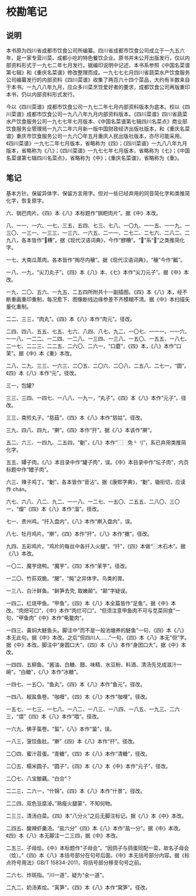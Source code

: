 # 校勘笔记

## 说明

本书原为四川省成都市饮食公司所编纂。四川省成都市饮食公司成立于一九五六年，是一家专营川菜、成都小吃的特色餐饮企业。原书并未公开出版发行，仅以内部资料形式于一九七二年七月发行。据编印说明中记述，本书系参照《中国名菜谱第七辑》和《重庆名菜谱》修改整理而成。一九七七七月四川省蔬菜水产饮食服务公司编纂发行的内部资料《四川菜谱》收集了两百六十四个菜品，大约有半数来自于本书。一九八八年九月，应众多川菜烹饪爱好者的要求，成都饮食公司再版重印本书，仍以内部资料形式发行。

今以《四川菜谱》成都市饮食公司一九七二年七月内部资料版本为底本。校以《四川菜谱》成都市饮食公司一九八八年九月内部资料版本。《四川菜谱》四川省蔬菜水产饮食服务公司一九七七年七月版本、《中国名菜谱第七辑四川名菜点》商业部饮食服务业管理局一九六二年六月新一版中国财政经济出版社版本，和《重庆名菜谱》重庆市饮食服务公司一九六〇年五月重庆人民出版社版本，亦尽可能采用。《四川菜谱》一九七二年七月版本，省略称为《四》；《四川菜谱》一九八八年九月版本，省略称为《八》；《四川菜谱》一九七七年七月版本，省略称为《七》；《中国名菜谱第七辑四川名菜点》，省略称为《中》；《重庆名菜谱》，省略称为《重》。

## 笔记

基本方针。保留异体字、保留方言用字。但对一些已经弃用的同音简化字和类推简化字，恢复原字。

六、锅巴肉片。《四》本《八》本标题作“锅粑肉片”。据《中》本改。

八、一一、一六、一七、三五、五四、七三、七八、一〇九、一一五、一一九、一三〇、一三一、一三三、一三六、一六五、二一一、二七二、二七六、二八二、二九八，各本皆作“𰪿糟”。据《现代汉语词典》，今作“醪糟”。“𰪿”系“𫃑”之类推简化字。

一七、大南瓜蒸肉。各本皆作“掏尽内穰”。据《现代汉语词典》，“穰”今作“瓤”。

一八、一九，“尖刀丸子”。《四》本《八》本、《七》本作“尖刀元子”。据《中》本改。

一九、二〇、五六、一九五、二五四所附共十一副插图。《四》本《八》本，经不断重画重印重制，每况愈下、图像断线边缘参差不齐模糊不清。据《中》本扫描矢量化重制。

二二、三三，“肉丸”。《四》本《八》本作“肉元”。径改。

二四、四八、五五、七五、七六、八四、八七、九二、一〇七、一一一、一一六、一一八、一二二、一二四、一二八、一三四、一三八、一五〇、一五五、一八七、二一七、二二三、二二五、二六〇、二六一，“口蘑”，《四》本，《八》本作“口茉”。据《中》本《重》本改。

二八、二九、三三、一六三、二〇五、二〇六、二〇八、二五八、二七一，“圆”。《四》本《八》本作“元”。径改。

三一，包罐?

三三、三四、一四七、一八八、一九一，“丸子”。《四》本《八》本作“元子”。径改。

三三、南煎丸子。“慈菇”，《四》本《八》本作“慈姑”。径改。

三九、四八、四九，“擀”。《四》本作“扞”。据《八》本该作“擀”。

五二、六三、一四九、二五四，“劖”，《八》本作“⿰⿱免⺀刂”，系已弃用类推简化字。

五五、罈子肉。《八》本目录中作“罐子肉”，误。《中》本目录中作“坛子肉”，内页标题中作“罎子肉”。

六三、辣子鸡丁。“劖”，各本皆作“音沾”。据《康熙字典》，“劖”，锄衔切，应读作 chán。

六七、六八、八二、九二、一一八、一二七、一五〇、二五五、二八〇、三〇一，“熘”《四》本《八》本作“溜”。径改。

七一、贵州鸡。“扦入盘内”，《八》本作“擀入盘内”，误。

八七、牡丹鸡片。“擀”，《四》本作“扞”。《八》本作“撖”。径改。

九四、五彩鸡片。“鸡片的每丝中各扦入火腿”。“扦”，《四》本做“⿲木石木”。据《八》本改。

一〇二、魔芋烧鸭。“魔芋”，《四》本作“茉芋”。径改。

一二〇、竹荪双脆。“𬂁”，“肫”之异体字。鸟类的胃。

一三八、白汁鲜鱼。“鲜笋去壳, 取嫩颠”。“颠”字疑误。

一四二、红烧甲鱼。“甲鱼”，《四》本《八》本全篇皆作“足鱼”。据《中》本改。“肉𤆵可口”，《中》本作“肉烂可口”。“但须注意甲鱼肉不可与苋菜同食”一句，“甲鱼肉”《中》本作“龟鳖肉”。

一四三、黃焖大鲢鱼头。脚注中“而不是一般池塘养的鲢鱼”一句，《四》本《八》本无此句。据《中》本改。之后“但四川人……”一句，《四》本《八》本无“但”字。据《中》本改。脚注中“身圆口大”，《四》本《八》本作“身团口大”。据《中》本改。

一四四、五柳鱼。“酱油、白糖、醋、味精、水豆粉、料酒、清汤先兑成滋汁一碗”。“白糖”，《八》本作“冰糖”。

一四七、一五〇，“鱼丸”。《四》本《八》本作“鱼元”。径改。

一四八、椒盐鱼卷。“咖喱”，《四》本《八》本作“咖哩”。径改。

一五七、一七三、一七八、一八二、一八三、一八四、一八五、一九三、二六三，“煨”《四》本《八》本作“喂”。径改。

一六九、佛手蜇卷。“蜇”，《八》本作“蛰”，误。

一八三，菠饺鱼肚。“擀”《四》本《八》本作“扞”。径改。

二〇四、蜜汁苕蛋。“青糖”，《四》本《八》本作“清糖”，径改。

二〇五、糯米圆子。“圆子”，《四》本《八》本《中》本作“元子”，径改。

二〇七、八宝酿藕。“白合”？

二二三、二六一，“什锦”。《四》本《八》本作“什景”。径改。

二二四、双色豆腐淖。”熟瘦火腿蒙“，不知何物。

二三三、清汤白菜。《四》本“八分火”之后无脚注标记。据《八》本《中》本改。

二四五、酸辣虾羹汤。“盐六分”《四》本《八》本作“盐一分”。据《中》本改。《四》本《八》本无脚注一二三四，据《中》本改。

二五三、子母烩。《中》本标题作“子母会”。“因鸽子与鸽蛋同配一菜，故名子母会（烩）。”《四》本《八》本括号部分在句号后面。《中》本无括号部分内容。据《标点符号用法》GB/T 15834-2011，将括号部分移至句号之前。

二六七、炸斑指。“川一道”，疑为“汆一道”。

二九二、奶汤素烩。“莴笋”，《四》本《八》本作“窝笋”。径改。

[modeline1]: # ( vim: set filetype=markdown noautoindent nojoinspaces: )
[modeline2]: # ( vim: set fileencoding=utf-8: )
[modeline3]: # ( vim: set textwidth=78 tabstop=4 shiftwidth=4 softtabstop=4: )
